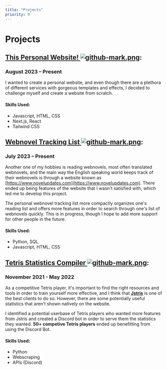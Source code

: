 ```yaml
---
title: "Projects"
priority: 0
---
```

# **Projects**

## [**This Personal Website!** ![github-mark.png](github-mark.png "Github Redirect")](https://github.com/doublesmokedbaconandpie/personal-website):
### August 2023 – Present

I wanted to create a personal website, and even though there are a plethora of different services with gorgeous templates and effects, I decided to challenge myself and create a website from scratch.

#### Skills Used: 
* Javascript, HTML, CSS
* Next.js, React
* Tailwind CSS

## [**Webnovel Tracking List** ![github-mark.png](github-mark.png "Github Redirect")](https://github.com/doublesmokedbaconandpie/Personal-Webnovel-Ranking-List):
### July 2023 – Present

Another one of my hobbies is reading webnovels, most often translated webnovels, and the main way the English speaking world keeps track of their webnovels is through a website known as [https://www.novelupdates.com](https://www.novelupdates.com). There ended up being features of the website that I wasn't satisfied with, which led me to develop this project.

The personal webnovel tracking list more compactly organizes one's reading list and offers more features in order to search through one's list of webnovels quickly. This is in progress, though I hope to add more support for other people in the future. 

#### Skills Used:
* Python, SQL
* Javascript, HTML, CSS

## [**Tetris Statistics Compiler** ![github-mark.png](github-mark.png "Github Redirect")](https://github.com/doublesmokedbaconandpie/Jstris-Stats-Discord-Bot): 
### November 2021 - May 2022

As a competitive Tetris player, it's important to find the right resources and tools in order to train yourself more effective, and I think that [**Jstris**](https://jstris.jezevec10.com) is one of the best clients to do so. However, there are some potentially useful statistics that aren't shown natively on the website.

I identified a potential userbase of Tetris players who wanted more features from Jstris and created a Discord bot in order to serve them the statistics they wanted. **50+ competive Tetris players** ended up benefitting from using the Discord Bot. 

#### Skills Used:
* Python
* Webscraping 
* APIs (Discord)




